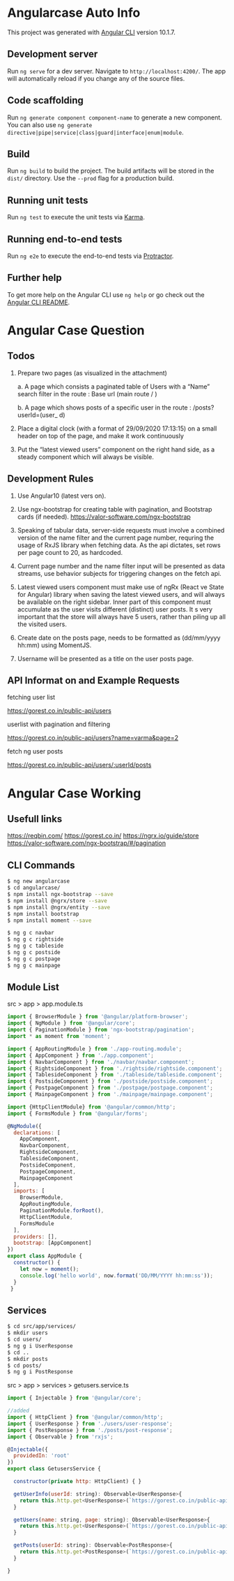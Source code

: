 # Angularcase Auto Info

This project was generated with [Angular CLI](https://github.com/angular/angular-cli) version 10.1.7.

## Development server

Run `ng serve` for a dev server. Navigate to `http://localhost:4200/`. The app will automatically reload if you change any of the source files.

## Code scaffolding

Run `ng generate component component-name` to generate a new component. You can also use `ng generate directive|pipe|service|class|guard|interface|enum|module`.

## Build

Run `ng build` to build the project. The build artifacts will be stored in the `dist/` directory. Use the `--prod` flag for a production build.

## Running unit tests

Run `ng test` to execute the unit tests via [Karma](https://karma-runner.github.io).

## Running end-to-end tests

Run `ng e2e` to execute the end-to-end tests via [Protractor](http://www.protractortest.org/).

## Further help

To get more help on the Angular CLI use `ng help` or go check out the [Angular CLI README](https://github.com/angular/angular-cli/blob/master/README.md).

# Angular Case Question

## Todos

1. Prepare two pages (as visualized in the attachment)

    a. A page which consists a paginated table of Users with a “Name” search filter in the route : Base url (main route / )

    b. A page which shows posts of a specific user in the route : /posts?userId=(user_ d)

2. Place a digital clock (with a format of 29/09/2020 17:13:15) on a small header on top of the page, and make it work continuously

3. Put the “latest viewed users” component on the right hand side, as a steady component which will always be visible.

## Development Rules

1. Use Angular10 (latest vers on).

2. Use ngx-bootstrap for creating table with pagination, and Bootstrap cards (if needed). https://valor-software.com/ngx-bootstrap
3. Speaking of tabular data, server-side requests must involve a combined version of the name filter and the current page number, requring the usage of RxJS library when fetching data. As the api dictates, set rows per page count to 20, as hardcoded.
4. Current page number and the name filter input will be presented as data streams, use behavior subjects for triggering changes on the fetch api.
5. Latest viewed users component must make use of ngRx (React ve State for Angular) library when saving the latest viewed users, and will always be available on the right sidebar. Inner part of this component must accumulate as the user visits different (distinct) user posts. It s very important that the store will always have 5 users, rather than piling up all the visited users.
6. Create date on the posts page, needs to be formatted as (dd/mm/yyyy hh:mm) using MomentJS.
7. Username will be presented as a title on the user posts page.

## API Informat on and Example Requests

fetching user list

https://gorest.co.in/public-api/users

userlist with pagination and filtering

https://gorest.co.in/public-api/users?name=varma&page=2

fetch ng user posts

https://gorest.co.in/public-api/users/:userId/posts

# Angular Case Working

## Usefull links
https://reqbin.com/
https://gorest.co.in/
https://ngrx.io/guide/store
https://valor-software.com/ngx-bootstrap/#/pagination

## CLI Commands

```bash
$ ng new angularcase
$ cd angularcase/
$ npm install ngx-bootstrap --save
$ npm install @ngrx/store --save
$ npm install @ngrx/entity --save
$ npm install bootstrap
$ npm install moment --save

$ ng g c navbar
$ ng g c rightside
$ ng g c tableside
$ ng g c postside
$ ng g c postpage
$ ng g c mainpage
```

## Module List

src > app > app.module.ts

```js 
import { BrowserModule } from '@angular/platform-browser';
import { NgModule } from '@angular/core';
import { PaginationModule } from 'ngx-bootstrap/pagination';
import * as moment from 'moment';

import { AppRoutingModule } from './app-routing.module';
import { AppComponent } from './app.component';
import { NavbarComponent } from './navbar/navbar.component';
import { RightsideComponent } from './rightside/rightside.component';
import { TablesideComponent } from './tableside/tableside.component';
import { PostsideComponent } from './postside/postside.component';
import { PostpageComponent } from './postpage/postpage.component';
import { MainpageComponent } from './mainpage/mainpage.component';

import {HttpClientModule} from '@angular/common/http';
import { FormsModule } from '@angular/forms';

@NgModule({
  declarations: [
    AppComponent,
    NavbarComponent,
    RightsideComponent,
    TablesideComponent,
    PostsideComponent,
    PostpageComponent,
    MainpageComponent
  ],
  imports: [
    BrowserModule,
    AppRoutingModule,
    PaginationModule.forRoot(),
    HttpClientModule,
    FormsModule
  ],
  providers: [],
  bootstrap: [AppComponent]
})
export class AppModule {
  constructor() {
    let now = moment();
    console.log('hello world', now.format('DD/MM/YYYY hh:mm:ss'));
  }
 }

```


## Services

```bash
$ cd src/app/services/
$ mkdir users
$ cd users/
$ ng g i UserResponse
$ cd ..
$ mkdir posts
$ cd posts/
$ ng g i PostResponse
 ```

 src > app > services > getusers.service.ts

```js
import { Injectable } from '@angular/core';

//added
import { HttpClient } from '@angular/common/http';
import { UserResponse } from './users/user-response';
import { PostResponse } from './posts/post-response';
import { Observable } from 'rxjs';

@Injectable({
  providedIn: 'root'
})
export class GetusersService {

  constructor(private http: HttpClient) { }

  getUserInfo(userId: string): Observable<UserResponse>{
    return this.http.get<UserResponse>(`https://gorest.co.in/public-api/users?id=${userId}`);
  }

  getUsers(name: string, page: string): Observable<UserResponse>{
    return this.http.get<UserResponse>(`https://gorest.co.in/public-api/users?name=${name}&page=${page}`);
  }

  getPosts(userId: string): Observable<PostResponse>{
    return this.http.get<PostResponse>(`https://gorest.co.in/public-api/users/${userId}/posts`);
  }

}
````
